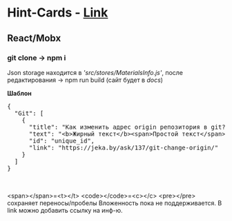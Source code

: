 # Hint-Cards - <a href="https://mokka86coffee.github.io/Hint-Cards/">Link</a>
<h2>React/Mobx</h2>
<h3>git clone -> npm i</h3>
<p> Json storage находится в <em>'src/stores/MaterialsInfo.js'</em>, после редактирования -> npm run build (сайт будет в <em>docs</em>)</p>
<b>Шаблон</b><br>
<pre>{
  "Git": [
    {
      "title": "Как изменить адрес origin репозитория в git?",
      "text": "&lt;b&gt;Жирный текст&lt;/b&gt;&lt;span&gt;Простой текст&lt;/span&gt;&lt;code&gt;Ваш код&lt;/code&gt;&lt;br&gt;&lt;br&gt;&lt;br&gt;",
      "id": "unique_id",
      "link": "https://jeka.by/ask/137/git-change-origin/"
    }
  ]
}

</pre>
<br>
&lt;span&gt;&lt;/span&gt;=&lt;t&gt;&lt;/t&gt;
&lt;code&gt;&lt;/code&gt;=&lt;c&gt;&lt;/c&gt;
&lt;pre&gt;&lt;/pre&gt; сохраняет переносы/пробелы
Вложенность пока не поддерживается. В link можно добавить ссылку на инф-ю.
